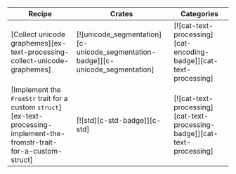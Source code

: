 | Recipe | Crates | Categories |
|--------|--------|------------|
| [Collect unicode graphemes][ex-text-processing-collect-unicode-graphemes] | [![unicode_segmentation][c-unicode_segmentation-badge]][c-unicode_segmentation] | [![cat-text-processing][cat-encoding-badge]][cat-text-processing] |
| [Implement the `FromStr` trait for a custom `struct`][ex-text-processing-implement-the-fromstr-trait-for-a-custom-struct] | [![std][c-std-badge]][c-std] | [![cat-text-processing][cat-text-processing-badge]][cat-text-processing] |
